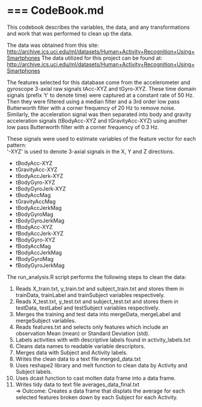 ===
CodeBook.md
===

This codebook describes the variables, the data, and any transformations and work that was performed to clean up the data. 

The data was obtained from this site: http://archive.ics.uci.edu/ml/datasets/Human+Activity+Recognition+Using+Smartphones
The data utilized for this project can be found at: http://archive.ics.uci.edu/ml/datasets/Human+Activity+Recognition+Using+Smartphones

The features selected for this database come from the accelerometer and gyroscope 3-axial raw signals tAcc-XYZ and tGyro-XYZ. These time domain signals (prefix 't' to denote time) were captured at a constant rate of 50 Hz. Then they were filtered using a median filter and a 3rd order low pass Butterworth filter with a corner frequency of 20 Hz to remove noise. Similarly, the acceleration signal was then separated into body and gravity acceleration signals (tBodyAcc-XYZ and tGravityAcc-XYZ) using another low pass Butterworth filter with a corner frequency of 0.3 Hz. 

These signals were used to estimate variables of the feature vector for each pattern:  
'-XYZ' is used to denote 3-axial signals in the X, Y and Z directions.
* tBodyAcc-XYZ
* tGravityAcc-XYZ
* tBodyAccJerk-XYZ
* tBodyGyro-XYZ
* tBodyGyroJerk-XYZ
* tBodyAccMag
* tGravityAccMag
* tBodyAccJerkMag
* tBodyGyroMag
* tBodyGyroJerkMag
* fBodyAcc-XYZ
* fBodyAccJerk-XYZ
* fBodyGyro-XYZ
* fBodyAccMag
* fBodyAccJerkMag
* fBodyGyroMag
* fBodyGyroJerkMag

The run_analysis.R script performs the following steps to clean the data:  
1. Reads X_train.txt, y_train.txt and subject_train.txt and stores them in trainData, trainLabel and trainSubject variables respectively.  
2. Reads X_test.txt, y_test.txt and subject_test.txt and stores them in testData, testLabel and testSubject variables respectively.  
3. Merges the training and test data into mergeData, mergeLabel and mergeSubject variables.  
4. Reads features.txt and selects only features which include an observation Mean (mean) or Standard Deviation (std).   
5. Labels activities with with descriptive labels found in activity_labels.txt  
6. Cleans data names to readable variable descriptors.  
7. Merges data with Subject and Activity labels.  
8. Writes the clean data to a text file merged_data.txt  
9. Uses reshape2 library and melt function to clean data by Activity and Subject labels.  
10. Uses dcast function to cast molten data frame into a data frame.  
11. Writes tidy data to text file averages_data_final.txt  
=> Outcome: Creates a data frame that displats the average for each selected features broken down by each Subject for each Activity.
